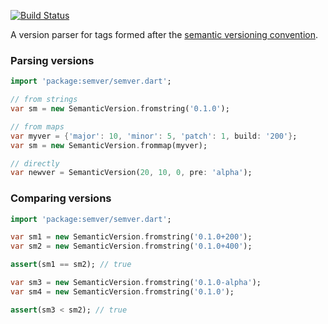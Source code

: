 [![Build Status](https://drone.io/github.com/guillermooo/dart-semver/status.png)](https://drone.io/github.com/guillermooo/dart-semver/latest)

A version parser for tags formed after the [semantic versioning convention][1].

[1]: http://semver.org


### Parsing versions

```dart
import 'package:semver/semver.dart';

// from strings
var sm = new SemanticVersion.fromstring('0.1.0');

// from maps
var myver = {'major': 10, 'minor': 5, 'patch': 1, build: '200'};
var sm = new SemanticVersion.frommap(myver);

// directly
var newver = SemanticVersion(20, 10, 0, pre: 'alpha');
```

### Comparing versions

```dart
import 'package:semver/semver.dart';

var sm1 = new SemanticVersion.fromstring('0.1.0+200');
var sm2 = new SemanticVersion.fromstring('0.1.0+400');

assert(sm1 == sm2); // true

var sm3 = new SemanticVersion.fromstring('0.1.0-alpha');
var sm4 = new SemanticVersion.fromstring('0.1.0');

assert(sm3 < sm2); // true
```
